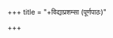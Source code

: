 +++
title = "+विद्याप्रशम्सा (पूर्णपाठः)"

+++

<div class="js_include" url="../"  newLevelForH1="1" includeTitle="false"> </div>
<div class="js_include" url="../vidyA/"  newLevelForH1="1" includeTitle="true"> </div>